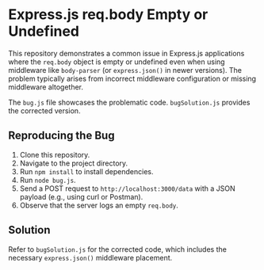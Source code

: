 # Express.js req.body Empty or Undefined

This repository demonstrates a common issue in Express.js applications where the `req.body` object is empty or undefined even when using middleware like `body-parser` (or `express.json()` in newer versions).  The problem typically arises from incorrect middleware configuration or missing middleware altogether.

The `bug.js` file showcases the problematic code.  `bugSolution.js` provides the corrected version.

## Reproducing the Bug

1. Clone this repository.
2. Navigate to the project directory.
3. Run `npm install` to install dependencies.
4. Run `node bug.js`.
5. Send a POST request to `http://localhost:3000/data` with a JSON payload (e.g., using curl or Postman).
6. Observe that the server logs an empty `req.body`.

## Solution

Refer to `bugSolution.js` for the corrected code, which includes the necessary `express.json()` middleware placement.